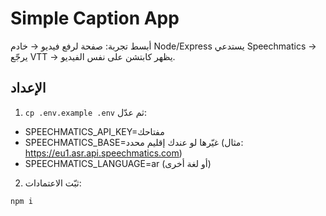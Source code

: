 # Simple Caption App

أبسط تجربة: صفحة لرفع فيديو → خادم Node/Express يستدعي Speechmatics → يرجّع VTT → يظهر كابتشن على نفس الفيديو.

## الإعداد
1) `cp .env.example .env` ثم عدّل:
- SPEECHMATICS_API_KEY=مفتاحك
- SPEECHMATICS_BASE=غيّرها لو عندك إقليم محدد (مثال: https://eu1.asr.api.speechmatics.com)
- SPEECHMATICS_LANGUAGE=ar (أو لغة أخرى)

2) ثبّت الاعتمادات:
```bash
npm i
